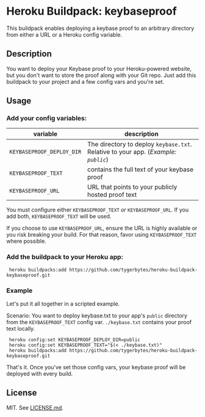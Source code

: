 # Heroku Buildpack: keybaseproof

This buildpack enables deploying a keybase proof to an arbitrary directory from either a URL or a Heroku config variable.

## Description
You want to deploy your Keybase proof to your Heroku-powered website, but you don't want to store the proof along with your Git repo. Just add this buildpack to your project and a few config vars and you're set.

## Usage

### Add your config variables:

variable | description
--- | --- 
`KEYBASEPROOF_DEPLOY_DIR` | The directory to deploy `keybase.txt`. Relative to your app. (*Example: `public`*) | 
`KEYBASEPROOF_TEXT` | contains the full text of your keybase proof |
`KEYBASEPROOF_URL` | URL that points to your publicly hosted proof text |

You must configure either `KEYBASEPROOF_TEXT` *or* `KEYBASEPROOF_URL`. If you add both, `KEYBASEPROOF_TEXT` will be used.

If you choose to use `KEYBASEPROOF_URL`, ensure the URL is highly available or you risk breaking your build. For that reason, favor using `KEYBASEPROOF_TEXT` where possible.

### Add the buildpack to your Heroku app:

     heroku buildpacks:add https://github.com/tygerbytes/heroku-buildpack-keybaseproof.git

### Example

Let's put it all together in a scripted example. 

Scenario: You want to deploy keybase.txt to your app's `public` directory from the `KEYBASEPROOF_TEXT` config var. `./keybase.txt` contains your proof text locally.

     heroku config:set KEYBASEPROOF_DEPLOY_DIR=public     
     heroku config:set KEYBASEPROOF_TEXT="$(< ./keybase.txt)"
     heroku buildpacks:add https://github.com/tygerbytes/heroku-buildpack-keybaseproof.git

That's it. Once you've set those config vars, your keybase proof will be deployed with every build.

## License
MIT. See [LICENSE.md](LICENSE.md).
